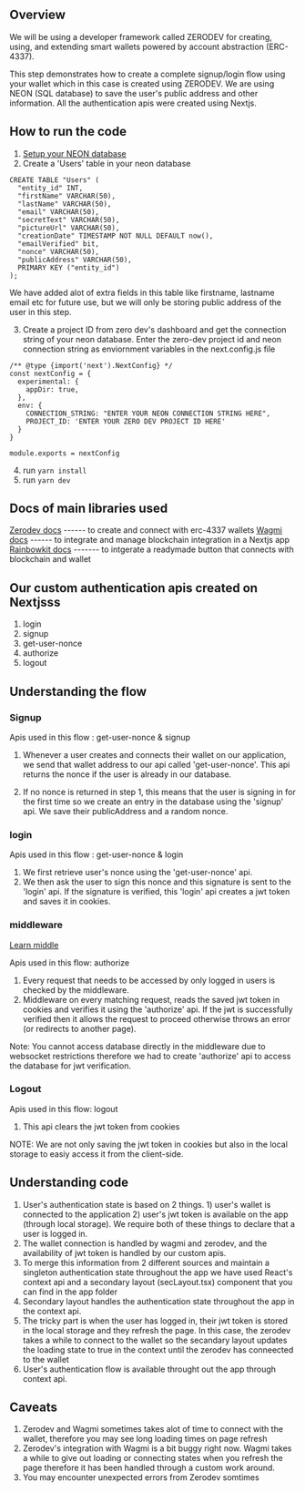 ## Overview

We will be using a developer framework called ZERODEV for creating, using, and extending smart wallets powered by account abstraction (ERC-4337). 

This step demonstrates how to create a complete signup/login flow using your wallet which in this case is created using ZERODEV. We are using NEON (SQL database) to save the user's public address and other information. All the authentication apis were created using Nextjs.

## How to run the code

1) [Setup your NEON database](https://github.com/panaverse/learn-nextjs/tree/main/step12_serverless_databases/relational/step00_raw_helloworld)
2) Create a 'Users' table in your neon database 

```
CREATE TABLE "Users" (
  "entity_id" INT,
  "firstName" VARCHAR(50),
  "lastName" VARCHAR(50),
  "email" VARCHAR(50),
  "secretText" VARCHAR(50),
  "pictureUrl" VARCHAR(50),
  "creationDate" TIMESTAMP NOT NULL DEFAULT now(),
  "emailVerified" bit,
  "nonce" VARCHAR(50),
  "publicAddress" VARCHAR(50),
  PRIMARY KEY ("entity_id")   
);
```

We have added alot of extra fields in this table like firstname, lastname email etc for future use, but we will only be storing public address of the user in this step.

3) Create a project ID from zero dev's dashboard and get the connection string of your neon database. Enter the zero-dev project id and neon connection string as enviornment variables in the next.config.js file

```
/** @type {import('next').NextConfig} */
const nextConfig = {
  experimental: {
    appDir: true,
  },
  env: {
    CONNECTION_STRING: "ENTER YOUR NEON CONNECTION STRING HERE",
    PROJECT_ID: 'ENTER YOUR ZERO DEV PROJECT ID HERE'
  }
}

module.exports = nextConfig

```

4) run ```yarn install```
5) run ```yarn dev```

## Docs of main libraries used 

[Zerodev docs](https://docs.zerodev.app/)   ------ to create and connect with erc-4337 wallets
[Wagmi docs](https://wagmi.sh/)  ------ to integrate and manage blockchain integration in a Nextjs app
[Rainbowkit docs](https://www.rainbowkit.com/docs/introduction)  ------- to intgerate a readymade button that connects with blockchain and wallet


## Our custom authentication apis created on Nextjsss
1) login
2) signup
3) get-user-nonce
4) authorize
5) logout

## Understanding the flow

### Signup 

Apis used in this flow : get-user-nonce & signup

1) Whenever a user creates and connects their wallet on our application, we send that wallet address to our api called 'get-user-nonce'. This api returns the nonce if the user is already in our database. 

2) If no nonce is returned in step 1, this means that the user is signing in for the first time so we create an entry in the database using the 'signup' api. We save their publicAddress and a random nonce.


### login

Apis used in this flow : get-user-nonce &  login

1) We first retrieve user's nonce using the 'get-user-nonce' api.
2) We then ask the user to sign this nonce and this signature is sent to the 'login' api. If the signature is verified, this 'login' api creates a jwt token and saves it in cookies.

### middleware

[Learn middle](https://github.com/panaverse/learn-nextjs/tree/main/step13_middleware)

Apis used in this flow: authorize

1) Every request that needs to be accessed by only logged in users is checked by the middleware.
2) Middleware on every matching request, reads the saved jwt token in cookies and verifies it using the 'authorize' api. If the jwt is successfully verified then it allows the request to proceed otherwise throws an error (or redirects to another page).

Note: You cannot access database directly in the middleware due to websocket restrictions therefore we had to create 'authorize' api to access the database for jwt verification.


### Logout

Apis used in this flow: logout

1) This api clears the jwt token from cookies


NOTE: We are not only saving the jwt token in cookies but also in the local storage to easiy access it from the client-side.


## Understanding code

1) User's authentication state is based on 2 things. 1) user's wallet is connected to the application 2) user's jwt token is available on the app (through local storage). We require both of these things to declare that a user is logged in. 
2) The wallet connection is handled by wagmi and zerodev, and the availability of jwt token is handled by our custom apis.
3) To merge this information from 2 different sources and maintain a singleton authentication state throughout the app we have used React's context api and a secondary layout (secLayout.tsx) component that you can find in the app folder
4) Secondary layout handles the authentication state throughout the app in the context api.
5) The tricky part is when the user has logged in, their jwt token is stored in the local storage and they refresh the page. In this case, the zerodev takes a while to connect to the wallet so the secandary layout updates the loading state to true in the context until the zerodev has conneected to the wallet
6) User's authentication flow is available throught out the app through context api.

## Caveats

1) Zerodev and Wagmi sometimes takes alot of time to connect with the wallet, therefore you may see long loading times on page refresh
2) Zerodev's integration with Wagmi is a bit buggy right now. Wagmi takes a while to give out loading or connecting states when you refresh the page therefore it has been handled through a custom work around.
3) You may encounter unexpected errors from Zerodev somtimes

